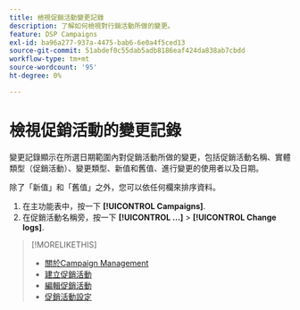 ```yaml
---
title: 檢視促銷活動變更記錄
description: 了解如何檢視對行銷活動所做的變更。
feature: DSP Campaigns
exl-id: ba96a277-937a-4475-bab6-6e0a4f5ced13
source-git-commit: 51abdef0c55dab5adb8186eaf424da838ab7cbdd
workflow-type: tm+mt
source-wordcount: '95'
ht-degree: 0%

---
```


# 檢視促銷活動的變更記錄

變更記錄顯示在所選日期範圍內對促銷活動所做的變更，包括促銷活動名稱、實體類型（促銷活動）、變更類型、新值和舊值、進行變更的使用者以及日期。

除了「新值」和「舊值」之外，您可以依任何欄來排序資料。

1. 在主功能表中，按一下 **[!UICONTROL Campaigns]**.
1. 在促銷活動名稱旁，按一下  **[!UICONTROL ...]** > **[!UICONTROL Change logs]**.

>[!MORELIKETHIS]
>
>* [關於Campaign Management](campaign-about.md)
>* [建立促銷活動](campaign-create.md)
>* [編輯促銷活動](campaign-edit.md)
>* [促銷活動設定](campaign-settings.md)

